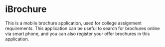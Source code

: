 # iBrochure
This is a mobile brochure application, used for college assignment requirements. 
This application can be useful to search for brochures online via smart phone,
and you can also register your offer brochures in this application.
